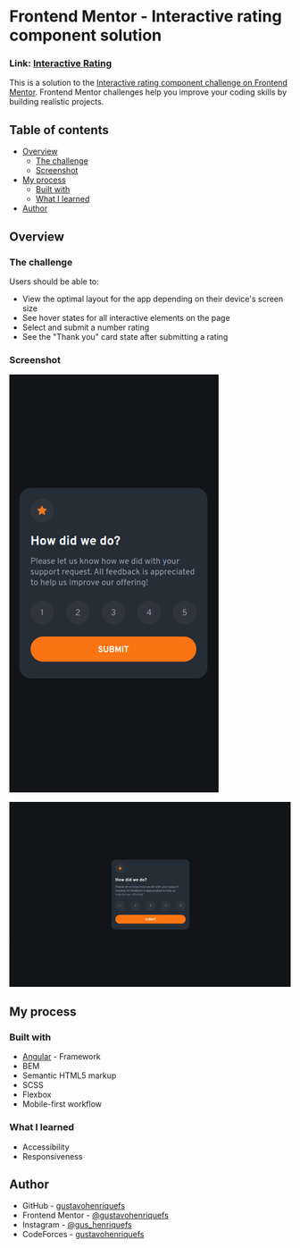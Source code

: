 # Frontend Mentor - Interactive rating component solution
### Link: [Interactive Rating](https://main--coruscating-dolphin-ae7ce8.netlify.app/)
This is a solution to the [Interactive rating component challenge on Frontend Mentor](https://www.frontendmentor.io/challenges/interactive-rating-component-koxpeBUmI). Frontend Mentor challenges help you improve your coding skills by building realistic projects.

## Table of contents

- [Overview](#overview)
  - [The challenge](#the-challenge)
  - [Screenshot](#screenshot)
- [My process](#my-process)
  - [Built with](#built-with)
  - [What I learned](#what-i-learned)
- [Author](#author)

## Overview

### The challenge

Users should be able to:

- View the optimal layout for the app depending on their device's screen size
- See hover states for all interactive elements on the page
- Select and submit a number rating
- See the "Thank you" card state after submitting a rating

### Screenshot

![](./src/assets/images/readme/screen-mobile.png)

![](./src/assets/images/readme/screen-desktop.png)

## My process

### Built with

- [Angular](https://angular.io/) - Framework
- BEM
- Semantic HTML5 markup
- SCSS
- Flexbox
- Mobile-first workflow

### What I learned

- Accessibility
- Responsiveness

## Author

- GitHub - [gustavohenriquefs](https://github.com/gustavohenriquefs)
- Frontend Mentor - [@gustavohenriquefs](https://www.frontendmentor.io/profile/gustavohenriquefs)
- Instagram - [@gus_henriquefs](https://www.instagram.com/gus_henriquefs/)
- CodeForces - [gustavohenriquefs](https://codeforces.com/profile/gustavohenriquefs)
